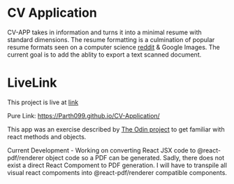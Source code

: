# CV Application
CV-APP takes in information and turns it into a minimal resume with standard dimensions. The resume formatting is a culmination of popular resume formats seen on a computer science [reddit](https://www.reddit.com/r/csMajors/) & Google Images. The current goal is to add the ablity to export a text scanned document.

# LiveLink
This project is live at [link](https://Parth099.github.io/CV-Application/)

Pure Link: https://Parth099.github.io/CV-Application/

This app was an exercise described by [The Odin project](https://www.theodinproject.com/paths/full-stack-javascript/courses/javascript/lessons/cv-application) to get familiar with react methods and objects. 

Current Development - Working on converting React JSX code to @react-pdf/renderer object code so a PDF can be generated. Sadly, there does not exist a direct React Compoment to PDF generation. I will have to transpile all visual react compoments into @react-pdf/renderer compatible components.  
